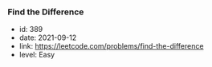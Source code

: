 ### Find the Difference

* id: 389
* date: 2021-09-12
* link: https://leetcode.com/problems/find-the-difference
* level: Easy
